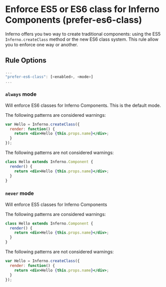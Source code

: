 # Enforce ES5 or ES6 class for Inferno Components (prefer-es6-class)

Inferno offers you two way to create traditional components: using the ES5 `Inferno.createClass` method or the new ES6 class system. This rule allow you to enforce one way or another.

## Rule Options

```js
...
"prefer-es6-class": [<enabled>, <mode>]
...
```

### `always` mode

Will enforce ES6 classes for Inferno Components. This is the default mode.

The following patterns are considered warnings:

```jsx
var Hello = Inferno.createClass({
  render: function() {
    return <div>Hello {this.props.name}</div>;
  }
});
```

The following patterns are not considered warnings:

```jsx
class Hello extends Inferno.Component {
  render() {
    return <div>Hello {this.props.name}</div>;
  }
}
```

### `never` mode

Will enforce ES5 classes for Inferno Components

The following patterns are considered warnings:

```jsx
class Hello extends Inferno.Component {
  render() {
    return <div>Hello {this.props.name}</div>;
  }
}
```

The following patterns are not considered warnings:

```jsx
var Hello = Inferno.createClass({
  render: function() {
    return <div>Hello {this.props.name}</div>;
  }
});
```
